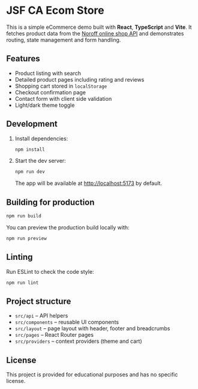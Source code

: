 # JSF CA Ecom Store

This is a simple eCommerce demo built with **React**, **TypeScript** and **Vite**. It fetches product data from the [Noroff online shop API](https://v2.api.noroff.dev/online-shop) and demonstrates routing, state management and form handling.

## Features

- Product listing with search
- Detailed product pages including rating and reviews
- Shopping cart stored in `localStorage`
- Checkout confirmation page
- Contact form with client side validation
- Light/dark theme toggle

## Development

1. Install dependencies:
   ```bash
   npm install
   ```
2. Start the dev server:
   ```bash
   npm run dev
   ```
   The app will be available at [http://localhost:5173](http://localhost:5173) by default.

## Building for production

```bash
npm run build
```

You can preview the production build locally with:

```bash
npm run preview
```

## Linting

Run ESLint to check the code style:

```bash
npm run lint
```

## Project structure

- `src/api` – API helpers
- `src/components` – reusable UI components
- `src/layout` – page layout with header, footer and breadcrumbs
- `src/pages` – React Router pages
- `src/providers` – context providers (theme and cart)

## License

This project is provided for educational purposes and has no specific license.
